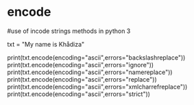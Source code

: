 # encode
#use of incode strings methods in python 3


txt = "My name is Khådiza"

print(txt.encode(encoding="ascii",errors="backslashreplace"))
print(txt.encode(encoding="ascii",errors="ignore"))
print(txt.encode(encoding="ascii",errors="namereplace"))
print(txt.encode(encoding="ascii",errors="replace"))
print(txt.encode(encoding="ascii",errors="xmlcharrefreplace"))
print(txt.encode(encoding="ascii",errors="strict"))
